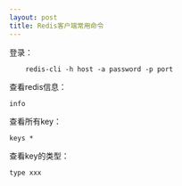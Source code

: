 ```yaml
---
layout: post
title: Redis客户端常用命令
---
```


登录：

        redis-cli -h host -a password -p port

查看redis信息：

    info
    
查看所有key：

    keys *
    
查看key的类型：

    type xxx
